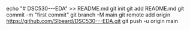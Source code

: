 echo "# DSC530---EDA" >> README.md
git init
git add README.md
git commit -m "first commit"
git branch -M main
git remote add origin https://github.com/Slbeard/DSC530---EDA.git
git push -u origin main
